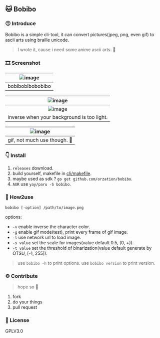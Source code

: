 ## 🐱 Bobibo

### 😗 Introduce

Bobibo is a simple cli-tool, it can convert pictures(jpeg, png, even gif) to ascii arts using
braille unicode.

> I wrote it, cause i need some anime ascii arts. 💩

### 🎞️ Screenshot

| ![image](https://user-images.githubusercontent.com/94043894/223673376-f67f030c-305f-4dd1-beee-301a8da79b5d.png) |
| :-------------------------------------------------------------------------------------------------------------: |
|                                                bobibobibobobibo                                                 |

| ![image](https://user-images.githubusercontent.com/94043894/223674513-ed33023d-9181-4fe6-bf7e-cd059bfd0ba3.png) |
| :-------------------------------------------------------------------------------------------------------------: |
| ![image](https://user-images.githubusercontent.com/94043894/223675190-ecbd20a6-cf49-40a0-a36d-d7bf6b0a75ff.png) |
|                                   inverse when your background is too light.                                    |

| ![image](https://user-images.githubusercontent.com/94043894/236626257-7fb68cf0-89e7-4230-885f-f6f62b95490b.gif) |
| :-------------------------------------------------------------------------------------------------------------: |
|                                          gif, not much use though. 💩                                           |

### 👇 Install

1. `releases` download.
2. build yourself, makefile in [cli/makefile](cli/makefile).
3. maybe used as sdk ? `go get github.com/orzation/bobibo`.
4. `AUR` use `yay/paru -S bobibo`.

### 🍰 How2use

`bobibo [-option] /path/to/image.png `

options:

- `-v` enable inverse the character color.
- `-g` enable gif mode(test), print every frame of gif image.
- `-l` use network url to load image.
- `-s value` set the scale for images(value default 0.5, (0, +)).
- `-t value` set the threshold of binarization(value default generate by OTSU, [-1, 255]).

> use `bobibo -h` to print options.
> use `bobibo version` to print version.

### ⚙️ Contribute

> hope so 💩

1. fork
2. do your things
3. pull request

### 📄 License

GPLV3.0
